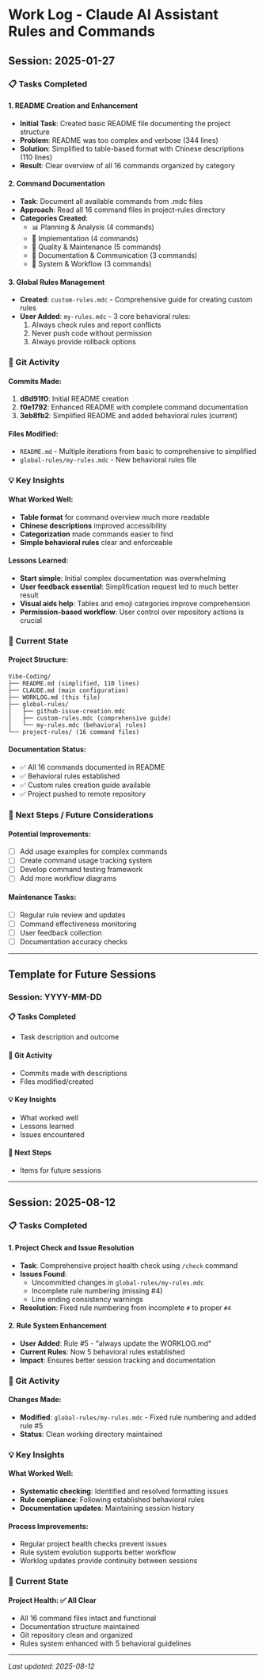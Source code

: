 # Work Log - Claude AI Assistant Rules and Commands

## Session: 2025-01-27

### 📋 Tasks Completed

#### 1. README Creation and Enhancement
- **Initial Task**: Created basic README file documenting the project structure
- **Problem**: README was too complex and verbose (344 lines)
- **Solution**: Simplified to table-based format with Chinese descriptions (110 lines)
- **Result**: Clear overview of all 16 commands organized by category

#### 2. Command Documentation
- **Task**: Document all available commands from .mdc files
- **Approach**: Read all 16 command files in project-rules directory
- **Categories Created**:
  - 📊 Planning & Analysis (4 commands)
  - 🔧 Implementation (4 commands) 
  - 🎯 Quality & Maintenance (5 commands)
  - 📝 Documentation & Communication (3 commands)
  - 🔄 System & Workflow (3 commands)

#### 3. Global Rules Management
- **Created**: `custom-rules.mdc` - Comprehensive guide for creating custom rules
- **User Added**: `my-rules.mdc` - 3 core behavioral rules:
  1. Always check rules and report conflicts
  2. Never push code without permission
  3. Always provide rollback options

### 🔄 Git Activity

#### Commits Made:
1. **d8d91f0**: Initial README creation
2. **f0e1792**: Enhanced README with complete command documentation
3. **3eb8fb2**: Simplified README and added behavioral rules (current)

#### Files Modified:
- `README.md` - Multiple iterations from basic to comprehensive to simplified
- `global-rules/my-rules.mdc` - New behavioral rules file

### 💡 Key Insights

#### What Worked Well:
- **Table format** for command overview much more readable
- **Chinese descriptions** improved accessibility
- **Categorization** made commands easier to find
- **Simple behavioral rules** clear and enforceable

#### Lessons Learned:
- **Start simple**: Initial complex documentation was overwhelming
- **User feedback essential**: Simplification request led to much better result
- **Visual aids help**: Tables and emoji categories improve comprehension
- **Permission-based workflow**: User control over repository actions is crucial

### 🎯 Current State

#### Project Structure:
```
Vibe-Coding/
├── README.md (simplified, 110 lines)
├── CLAUDE.md (main configuration)
├── WORKLOG.md (this file)
├── global-rules/
│   ├── github-issue-creation.mdc
│   ├── custom-rules.mdc (comprehensive guide)
│   └── my-rules.mdc (behavioral rules)
└── project-rules/ (16 command files)
```

#### Documentation Status:
- ✅ All 16 commands documented in README
- ✅ Behavioral rules established
- ✅ Custom rules creation guide available
- ✅ Project pushed to remote repository

### 📌 Next Steps / Future Considerations

#### Potential Improvements:
- [ ] Add usage examples for complex commands
- [ ] Create command usage tracking system
- [ ] Develop command testing framework
- [ ] Add more workflow diagrams

#### Maintenance Tasks:
- [ ] Regular rule review and updates
- [ ] Command effectiveness monitoring
- [ ] User feedback collection
- [ ] Documentation accuracy checks

---

## Template for Future Sessions

### Session: YYYY-MM-DD

#### 📋 Tasks Completed
- Task description and outcome

#### 🔄 Git Activity
- Commits made with descriptions
- Files modified/created

#### 💡 Key Insights
- What worked well
- Lessons learned
- Issues encountered

#### 📌 Next Steps
- Items for future sessions

---

## Session: 2025-08-12

### 📋 Tasks Completed

#### 1. Project Check and Issue Resolution
- **Task**: Comprehensive project health check using `/check` command
- **Issues Found**:
  - Uncommitted changes in `global-rules/my-rules.mdc`
  - Incomplete rule numbering (missing #4)
  - Line ending consistency warnings
- **Resolution**: Fixed rule numbering from incomplete `#` to proper `#4`

#### 2. Rule System Enhancement
- **User Added**: Rule #5 - "always update the WORKLOG.md"
- **Current Rules**: Now 5 behavioral rules established
- **Impact**: Ensures better session tracking and documentation

### 🔄 Git Activity

#### Changes Made:
- **Modified**: `global-rules/my-rules.mdc` - Fixed rule numbering and added rule #5
- **Status**: Clean working directory maintained

### 💡 Key Insights

#### What Worked Well:
- **Systematic checking**: Identified and resolved formatting issues
- **Rule compliance**: Following established behavioral rules
- **Documentation updates**: Maintaining session history

#### Process Improvements:
- Regular project health checks prevent issues
- Rule system evolution supports better workflow
- Worklog updates provide continuity between sessions

### 📌 Current State

#### Project Health: ✅ All Clear
- All 16 command files intact and functional  
- Documentation structure maintained
- Git repository clean and organized
- Rules system enhanced with 5 behavioral guidelines

---

*Last updated: 2025-08-12*